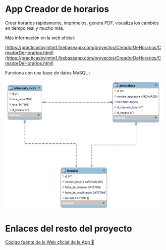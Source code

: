 # App Creador de horarios

Crear horarios rápidamente, imprímelos, genera PDF, visualiza los cambios en tiempo real y mucho más.

Más información en la web oficial: 

[https://practicasbyjmtm1.firebaseapp.com/proyectos/CreadorDeHorarios/CreadorDeHorarios.html](https://practicasbyjmtm1.firebaseapp.com/proyectos/CreadorDeHorarios/CreadorDeHorarios.html)

Funciona con una base de datos MySQL :

![Imagen del esquema de la base de datos](https://raw.githubusercontent.com/juanmatorres-dev/App_CreadorDeHorarios/master/esquema.png)

# Enlaces del resto del proyecto
[Código fuente de la Web oficial de la App 🏹](https://github.com/juanmatorres-dev/App_CreadorDeHorarios_Web)
